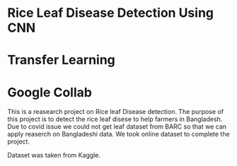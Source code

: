 # Rice Leaf Disease Detection Using CNN
# Transfer Learning
# Google Collab

This is a reasearch project on Rice leaf Disease detection. The purpose of this project is to detect the rice leaf disese to help farmers in Bangladesh. 
Due to covid issue we could not get leaf dataset from BARC so that we can apply reaserch on Bangladeshi data. We took online dataset to complete the project.

Dataset was taken from Kaggle.

